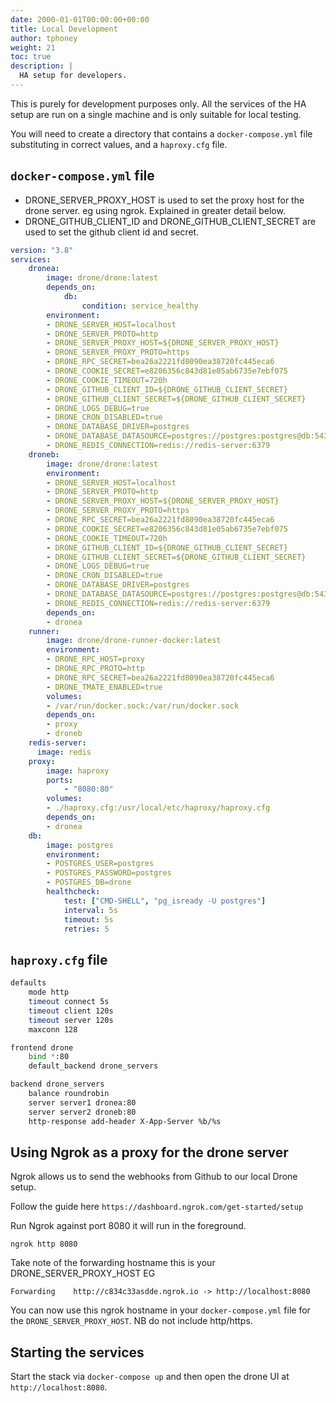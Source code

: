 ```yaml
---
date: 2000-01-01T00:00:00+00:00
title: Local Development
author: tphoney
weight: 21
toc: true
description: |
  HA setup for developers.
---
```


This is purely for development purposes only. All the services of the HA setup are run on a single machine and is only suitable for local testing.

You will need to create a directory that contains a `docker-compose.yml` file substituting in correct values, and a `haproxy.cfg` file.

## `docker-compose.yml` file

- DRONE_SERVER_PROXY_HOST is used to set the proxy host for the drone server. eg using ngrok. Explained in greater detail below.
- DRONE_GITHUB_CLIENT_ID and DRONE_GITHUB_CLIENT_SECRET are used to set the github client id and secret.

```yaml {linenos=table}
version: "3.8"
services:
    dronea:
        image: drone/drone:latest
        depends_on: 
            db:
                condition: service_healthy
        environment:
        - DRONE_SERVER_HOST=localhost
        - DRONE_SERVER_PROTO=http
        - DRONE_SERVER_PROXY_HOST=${DRONE_SERVER_PROXY_HOST}
        - DRONE_SERVER_PROXY_PROTO=https
        - DRONE_RPC_SECRET=bea26a2221fd8090ea38720fc445eca6
        - DRONE_COOKIE_SECRET=e8206356c843d81e05ab6735e7ebf075
        - DRONE_COOKIE_TIMEOUT=720h
        - DRONE_GITHUB_CLIENT_ID=${DRONE_GITHUB_CLIENT_SECRET}
        - DRONE_GITHUB_CLIENT_SECRET=${DRONE_GITHUB_CLIENT_SECRET}
        - DRONE_LOGS_DEBUG=true
        - DRONE_CRON_DISABLED=true
        - DRONE_DATABASE_DRIVER=postgres
        - DRONE_DATABASE_DATASOURCE=postgres://postgres:postgres@db:5432/drone?sslmode=disable
        - DRONE_REDIS_CONNECTION=redis://redis-server:6379
    droneb:
        image: drone/drone:latest
        environment:
        - DRONE_SERVER_HOST=localhost
        - DRONE_SERVER_PROTO=http
        - DRONE_SERVER_PROXY_HOST=${DRONE_SERVER_PROXY_HOST}
        - DRONE_SERVER_PROXY_PROTO=https
        - DRONE_RPC_SECRET=bea26a2221fd8090ea38720fc445eca6
        - DRONE_COOKIE_SECRET=e8206356c843d81e05ab6735e7ebf075
        - DRONE_COOKIE_TIMEOUT=720h
        - DRONE_GITHUB_CLIENT_ID=${DRONE_GITHUB_CLIENT_SECRET}
        - DRONE_GITHUB_CLIENT_SECRET=${DRONE_GITHUB_CLIENT_SECRET}
        - DRONE_LOGS_DEBUG=true
        - DRONE_CRON_DISABLED=true
        - DRONE_DATABASE_DRIVER=postgres
        - DRONE_DATABASE_DATASOURCE=postgres://postgres:postgres@db:5432/drone?sslmode=disable
        - DRONE_REDIS_CONNECTION=redis://redis-server:6379
        depends_on: 
        - dronea
    runner:
        image: drone/drone-runner-docker:latest
        environment:
        - DRONE_RPC_HOST=proxy
        - DRONE_RPC_PROTO=http
        - DRONE_RPC_SECRET=bea26a2221fd8090ea38720fc445eca6
        - DRONE_TMATE_ENABLED=true
        volumes:
        - /var/run/docker.sock:/var/run/docker.sock
        depends_on: 
        - proxy
        - droneb 
    redis-server:
      image: redis
    proxy:
        image: haproxy
        ports:
            - "8080:80"
        volumes:
        - ./haproxy.cfg:/usr/local/etc/haproxy/haproxy.cfg
        depends_on: 
        - dronea
    db:
        image: postgres
        environment:
        - POSTGRES_USER=postgres
        - POSTGRES_PASSWORD=postgres
        - POSTGRES_DB=drone
        healthcheck:
            test: ["CMD-SHELL", "pg_isready -U postgres"]
            interval: 5s
            timeout: 5s
            retries: 5
```

## `haproxy.cfg` file

```bash {linenos=table}
defaults
    mode http
    timeout connect 5s
    timeout client 120s
    timeout server 120s
    maxconn 128

frontend drone
    bind *:80
    default_backend drone_servers

backend drone_servers
    balance roundrobin
    server server1 dronea:80
    server server2 droneb:80
    http-response add-header X-App-Server %b/%s
```

## Using Ngrok as a proxy for the drone server

Ngrok allows us to send the webhooks from Github to our local Drone setup.

Follow the guide here `https://dashboard.ngrok.com/get-started/setup`

Run Ngrok against port 8080 it will run in the foreground.

```
ngrok http 8080
```

Take note of the forwarding hostname this is your DRONE_SERVER_PROXY_HOST EG

```
Forwarding    http://c834c33asdde.ngrok.io -> http://localhost:8080
```

You can now use this ngrok hostname in your `docker-compose.yml` file for the `DRONE_SERVER_PROXY_HOST`. NB do not include http/https.

## Starting the services

Start the stack via `docker-compose up` and then open the drone UI at `http://localhost:8080`.
